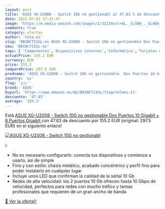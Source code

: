 ```yaml
---
layout: post
title: 'ASUS XG-U2008 - Switch 10G no gestionabl al 47.83 % de descuento'
date: 2021-07-02 17:43:47
image: 'https://m.media-amazon.com/images/I/31I34xvl+AL._SL500_._SL400_.jpg'
comments: true
category: ofertas
author: 'tole.es'
slug: 'B01NCT21GL-es ASUS XG-U2008 - Switch 10G no gestionable Dos Puertos 10...'
sku: 'B01NCT21GL-es'
tags: [ 'Componentes','Dispositivos internos','Informática','Tarjetas de red','asus','gigabit', ]
actualPrice: 155.2 EUR
currency: EUR
price: 155.2
comparePrice: 297.5 EUR
prodname: 'ASUS XG-U2008 - Switch 10G no gestionable  Dos Puertos 10 Gigabit + 8 Puertos Gigabit '
country: 'es'
flag: '🇪🇸'
brand: 'ASUS'
buyurl: 'https://www.amazon.es/dp/B01NCT21GL/?tag=tolees-21'
descuento: '47.83'
average: '155.2'
---
```


Está [ASUS XG-U2008 - Switch 10G no gestionable  Dos Puertos 10 Gigabit + 8 Puertos Gigabit ](https://www.amazon.es/dp/B01NCT21GL/?tag=tolees-21) con 47.83 de descuento por 155.2 EUR (original: 297.5 EUR) en el siguiente enlace!

[![ASUS XG-U2008 - Switch 10G no gestionabl](https://m.media-amazon.com/images/I/31I34xvl+AL._SL500_._SL400_.jpg)](https://www.amazon.es/dp/B01NCT21GL/?tag=tolees-21)

ℹ️:

- No es necesario configurarlo: conecta tus dispositivos y comienza a usarlo, así de simple
- Fino y con estilo: chasis metálico, acabado concéntrico y perfil fino para poder instalarlo en cualquier lugar
- Incluye unos LED que confirman la calidad de la señal 10 Gb
- Redes de alta velocidad: los 2 puertos 10 Gb ofrecen hasta 10 Gbps de velocidad, perfectos para redes con mucho tráfico y tareas profesionales que requieren de un gran ancho de banda

[🛒 Ver la oferta!!](https://www.amazon.es/dp/B01NCT21GL/?tag=tolees-21)
